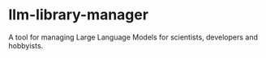 # llm-library-manager
A tool for managing Large Language Models for scientists, developers and hobbyists.
